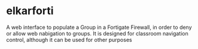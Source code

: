 # elkarforti
A web interface to populate a Group in a Fortigate Firewall, in order to deny or allow web nabigation to groups. It is designed for classroom navigation control, although it can be used for other purposes
